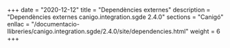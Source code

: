 +++
date        = "2020-12-12"
title       = "Dependències externes"
description = "Dependències externes canigo.integration.sgde 2.4.0"
sections    = "Canigó"
enllac		= "/documentacio-llibreries/canigo.integration.sgde/2.4.0/site/dependencies.html"
weight		= 6
+++
